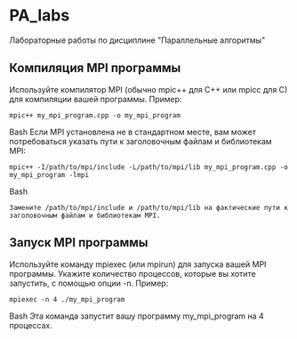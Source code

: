 # PA_labs
Лабораторные работы по дисциплине "Параллельные алгоритмы"

## Компиляция MPI программы

Используйте компилятор MPI (обычно mpic++ для C++ или mpicc для C) для компиляции вашей программы.
Пример:
```
mpic++ my_mpi_program.cpp -o my_mpi_program
```
Bash
Если MPI установлена не в стандартном месте, вам может потребоваться указать пути к заголовочным файлам и библиотекам MPI:
```
mpic++ -I/path/to/mpi/include -L/path/to/mpi/lib my_mpi_program.cpp -o my_mpi_program -lmpi
```

Bash
```
Замените /path/to/mpi/include и /path/to/mpi/lib на фактические пути к заголовочным файлам и библиотекам MPI.
```


## Запуск MPI программы

Используйте команду mpiexec (или mpirun) для запуска вашей MPI программы. Укажите количество процессов, которые вы хотите запустить, с помощью опции -n.
Пример:
```
mpiexec -n 4 ./my_mpi_program
```

Bash
Эта команда запустит вашу программу my_mpi_program на 4 процессах.
